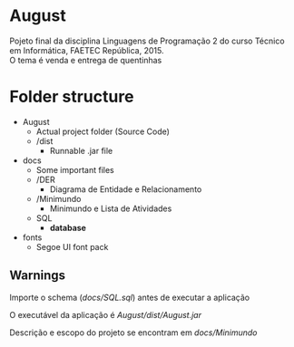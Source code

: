 # August
Pojeto final da disciplina Linguagens de Programação 2 do curso Técnico em Informática, FAETEC República, 2015.<br/>
O tema é venda e entrega de quentinhas

# Folder structure
* August 
	* Actual project folder (Source Code)
	* /dist
		* Runnable .jar file
* docs 
	* Some important files
	* /DER
		* Diagrama de Entidade e Relacionamento
	* /Minimundo
		* Minimundo e Lista de Atividades
	* SQL
		* **database**
* fonts
	* Segoe UI font pack

## Warnings
Importe o schema (*docs/SQL.sql*) antes de executar a aplicação

O executável da aplicação é *August/dist/August.jar*

Descrição e escopo do projeto se encontram em *docs/Minimundo*